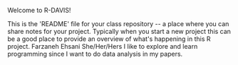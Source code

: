 Welcome to R-DAVIS! 

This is the 'README' file for your class repository -- a place where you can share notes for your project. Typically when you start a new project this can be a good place to provide an overview of what's happening in this R project. 
Farzaneh Ehsani
She/Her/Hers
I like to explore and learn programming since I want to do data analysis in my papers.
